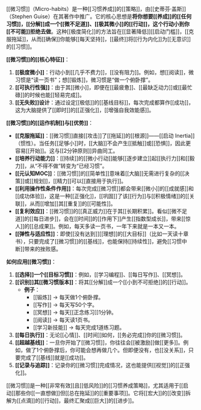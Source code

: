 [[微习惯]]（Micro-habits）是一种[[习惯养成]]的[[策略]]，由[[史蒂芬·盖斯]]（Stephen Guise）在其著作中推广。它的核心思想是**将你想要[[养成]]的[[任何习惯]]，[[分解]]成一个[[微不足道]]、[[极其微小]]的[[行动]]，这个行动小到你[[不可能]]拒绝去做**。这种[[极度简化]]的方法旨在[[显著降低]][[启动门槛]]，[[克服拖延]]，从而[[确保]]你能够[[每天坚持]]，[[最终]]将[[行为内化]]为[[无意识]]的[[习惯]]。

**[[微习惯]]的[[核心特征]]**：

1.  **[[极度微小]]**：行动小到[[几乎不费力]]，[[没有阻力]]。例如，想[[阅读]]，微习惯是“读一页书”；想[[锻炼]]，微习惯是“做一个俯卧撑”。
2.  **[[可执行性强]]**：由于其[[微小]]，即便在[[最疲惫]]、[[最缺乏动力]]或[[最忙碌]]的时候也能[[轻易完成]]。
3.  **[[无失败]]设计**：通过设定[[极低]]的[[基线目标]]，每次完成都算作[[成功]]，这为大脑提供了[[即时]]的[[正强化]]，[[增强自我效能感]]。

**[[微习惯]]的[[运作机制]]与[[优势]]**：

*   **[[克服拖延]]**：[[微习惯]]直接[[攻击]]了[[拖延]]的[[根源]]——[[启动 Inertia]]（惯性）。当任务[[足够小]]时，[[大脑]]不会产生[[抵触]]或[[恐惧]]，因此更容易[[开始]]。这与[[2分钟原则]]异曲同工。
*   **[[培养行动能力]]**：[[持续]]的[[微小行动]]能够[[逐步建立]]起[[执行力]]和[[毅力]]，从“不得不做”转变为“已经习惯”。
*   **[[元认知MOC]]**：[[微习惯]]的[[简单性]]意味着[[大脑]]无需进行复杂的[[决策]]或[[规划]]，[[精力]]可以[[直接用于执行]]。
*   **[[利用操作性条件作用]]**：每次完成[[微习惯]]都会带来[[微小]]的[[成就感]]和[[成功体验]]，这是一种[[正强化]]，[[巩固]]了该[[行为]]与[[积极情绪]]的[[关联]]，从而[[增加]]其[[重复]]的[[可能性]]。
*   **[[复利效应]]**：[[微习惯]]的[[真正威力]]在于其[[长期积累]]。看似[[微不足道]]的[[每日进步]]，会在[[时间]]的[[作用下]]产生[[指数型成长]]，带来[[惊人]]的[[总成果]]。例如，每天多读一页书，一年下来就是一本又一本。
*   **[[弹性与适应性]]**：即使[[没有达到]][[理想]]的[[大目标]]（比如一天读十章书），只要完成了[[微习惯]]的[[基线]]，也能保持[[持续性]]，避免[[习惯中断]]带来的挫败感。

**如何应用[[微习惯]]**：

1.  **[[选择]]一个[[目标习惯]]**：例如，[[学习编程]]、[[每日写作]]、[[冥想]]。
2.  **[[识别]]其[[微习惯版本]]**：将其[[分解]]成一个[[小到不可拒绝]]的[[行动]]。
    *   **例子**：
        *   [[锻炼]] → 每天做1个俯卧撑。
        *   [[写作]] → 每天写50个字。
        *   [[冥想]] → 每天[[正念练习]]1分钟。
        *   [[阅读]] → 每天读1页书。
        *   [[学习新技能]] → 每天完成1道练习题。
3.  **[[每日执行]]**：无论[[心情]]、[[时间]]如何，[[务必完成]]你的[[微习惯]]。
4.  **[[超越基线]]**：一旦你开始了[[微习惯]]，你往往会[[被激励]]做[[更多]]。例如，做了1个俯卧撑后，你可能会想再做几个。但即便没有，也[[没关系]]，只要完成了[[基线]]就是[[成功]]。
5.  **[[记录与追踪]]**：记录你的[[微习惯]]完成情况，这也能提供[[视觉]]的[[正强化]]。

[[微习惯]]是一种[[非常有效]]且[[低风险]]的[[习惯养成策略]]，尤其适用于[[启动]]那些你[[一直想做]]但[[总在拖延]]的[[重要事项]]。它将[[宏大]]的[[改变]]拆解为[[点滴]]的[[行动]]，最终汇聚成[[巨大]]的[[进步]]。
